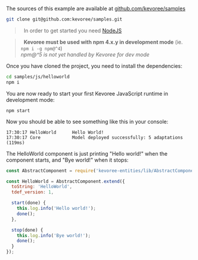 The sources of this example are available at [github.com/kevoree/samples](https://github.com/kevoree/samples/tree/master/js/helloworld)
```sh
git clone git@github.com:kevoree/samples.git
```

> <i class="fa fa-lightbulb-o"></i>&nbsp;&nbsp;In order to get started you need [NodeJS](https://nodejs.org/en/download/package-manager/)  

> <i class="fa fa-warning"></i>&nbsp;&nbsp;**Kevoree must be used with npm 4.x.y in development mode** (ie. `npm i -g npm@^4`)  
> *npm@^5 is not yet handled by Kevoree for dev mode*  

Once you have cloned the project, you need to install the dependencies:
```sh
cd samples/js/helloworld
npm i
```
You are now ready to start your first Kevoree JavaScript runtime in development mode:
```
npm start
```
Now you should be able to see something like this in your console:
```text
17:30:17 HelloWorld      Hello World!
17:30:17 Core            Model deployed successfully: 5 adaptations (119ms)
```

The HelloWorld component is just printing "Hello world!" when the component starts, and "Bye world!" when it stops:
```js
const AbstractComponent = require('kevoree-entities/lib/AbstractComponent');

const HelloWorld = AbstractComponent.extend({
  toString: 'HelloWorld',
  tdef_version: 1,

  start(done) {
    this.log.info('Hello world!');
    done();
  },

  stop(done) {
    this.log.info('Bye world!');
    done();
  }
});
```
